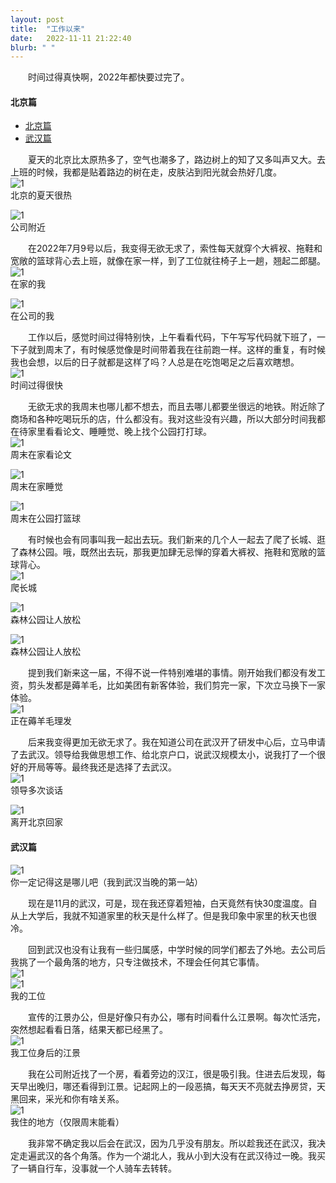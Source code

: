 ```yaml
---
layout: post
title:  "工作以来"
date:   2022-11-11 21:22:40
blurb: " "
---
```


&emsp;&emsp;时间过得真快啊，2022年都快要过完了。  

#### 北京篇
- [北京篇](#北京篇)
- [武汉篇](#武汉篇)

&emsp;&emsp;夏天的北京比太原热多了，空气也潮多了，路边树上的知了又多叫声又大。去上班的时候，我都是贴着路边的树在走，皮肤沾到阳光就会热好几度。  
![1](https://pic4.zhimg.com/80/v2-1a5686c70cd01d39395b5bdc8dd82e0b_720w.webp)  
北京的夏天很热  

![1](https://pic4.zhimg.com/80/v2-c207d796916d257c92fba45bec5a53cb_720w.webp)  
公司附近  

&emsp;&emsp;在2022年7月9号以后，我变得无欲无求了，索性每天就穿个大裤衩、拖鞋和宽敞的篮球背心去上班，就像在家一样，到了工位就往椅子上一趟，翘起二郎腿。  
![1](https://pic1.zhimg.com/80/v2-61ed2a198a8ea1bb1ec705323211ffd4_720w.webp)  
在家的我  

![1](https://pic3.zhimg.com/80/v2-3a06fbd4cc97b8d905c4a594250b6d22_720w.webp)  
在公司的我  

&emsp;&emsp;工作以后，感觉时间过得特别快，上午看看代码，下午写写代码就下班了，一下子就到周末了，有时候感觉像是时间带着我在往前跑一样。这样的重复，有时候我也会想，以后的日子就都是这样了吗？人总是在吃饱喝足之后喜欢瞎想。  
![1](https://pic4.zhimg.com/80/v2-508191e1090d3e891ae95a1e3abf1a77_720w.webp)  
时间过得很快  

&emsp;&emsp;无欲无求的我周末也哪儿都不想去，而且去哪儿都要坐很远的地铁。附近除了商场和各种吃喝玩乐的店，什么都没有。我对这些没有兴趣，所以大部分时间我都在待家里看看论文、睡睡觉、晚上找个公园打打球。    
![1](https://pic3.zhimg.com/80/v2-9abccd373fb64f078b330187e73ff772_720w.webp)  
周末在家看论文  

![1](https://pic3.zhimg.com/80/v2-cb3705c518e42c2a159c0b7b0b893f0a_720w.webp)  
周末在家睡觉  

![1](https://pic4.zhimg.com/80/v2-a4f8120c20741805341af1a22f7b7863_720w.webp)  
周末在公园打篮球    

&emsp;&emsp;有时候也会有同事叫我一起出去玩。我们新来的几个人一起去了爬了长城、逛了森林公园。哦，既然出去玩，那我更加肆无忌惮的穿着大裤衩、拖鞋和宽敞的篮球背心。  
![1](https://pic3.zhimg.com/80/v2-0e16e16ca16206f42f81578b972b832a_720w.webp)  
爬长城  

![1](https://pic4.zhimg.com/80/v2-a0cda9e78627a1c6d999f713079ec183_720w.webp)  
森林公园让人放松  

![1](https://pic4.zhimg.com/80/v2-000293baccb0396d7fd87256c10e6f6f_720w.webp)  
森林公园让人放松  

&emsp;&emsp;提到我们新来这一届，不得不说一件特别难堪的事情。刚开始我们都没有发工资，剪头发都是薅羊毛，比如美团有新客体验，我们剪完一家，下次立马换下一家体验。  
![1](https://pic2.zhimg.com/80/v2-50a0139e7328e920c218124a372aa389_720w.webp)  
正在薅羊毛理发  

&emsp;&emsp;后来我变得更加无欲无求了。我在知道公司在武汉开了研发中心后，立马申请了去武汉。领导给我做思想工作、给北京户口，说武汉规模太小，说我打了一个很好的开局等等。最终我还是选择了去武汉。  
![1](https://pic4.zhimg.com/80/v2-3f30f79ee6a71f03ac2a4a8fe8c702f7_720w.webp)  
领导多次谈话  

![1](https://pic4.zhimg.com/80/v2-b0109b6d3f646491ddfe893384bae267_720w.webp)  
离开北京回家  

#### 武汉篇  

![1](https://pic1.zhimg.com/80/v2-1da09ef59da0fc0f843106b3870198c5_720w.webp?source=d16d100b)  
你一定记得这是哪儿吧（我到武汉当晚的第一站）  

&emsp;&emsp;现在是11月的武汉，可是，现在我还穿着短袖，白天竟然有快30度温度。自从上大学后，我就不知道家里的秋天是什么样了。但是我印象中家里的秋天也很冷。  

&emsp;&emsp;回到武汉也没有让我有一些归属感，中学时候的同学们都去了外地。去公司后我挑了一个最角落的地方，只专注做技术，不理会任何其它事情。  
![1](https://picd.zhimg.com/80/v2-11412c8d309a161ce526984942b8ba6d_720w.webp?source=d16d100b)  
![1](https://pica.zhimg.com/80/v2-24dab0d30e6802e6df47883c5e3069fa_720w.webp?source=d16d100b)  
我的工位  

&emsp;&emsp;宣传的江景办公，但是好像只有办公，哪有时间看什么江景啊。每次忙活完，突然想起看看日落，结果天都已经黑了。  
![1](https://picd.zhimg.com/80/v2-4831d7818727a41cb666f32bbf2e4b02_720w.webp?source=d16d100b)  
我工位身后的江景  

&emsp;&emsp;我在公司附近找了一个房，看着旁边的汉江，很是吸引我。住进去后发现，每天早出晚归，哪还看得到江景。记起网上的一段恶搞，每天天不亮就去挣房贷，天黑回来，采光和你有啥关系。  
![1](https://pica.zhimg.com/80/v2-82d996d6d4aa534a8bbc0df61394dd10_720w.webp?source=d16d100b)  
我住的地方（仅限周末能看）  

&emsp;&emsp;我非常不确定我以后会在武汉，因为几乎没有朋友。所以趁我还在武汉，我决定走遍武汉的各个角落。作为一个湖北人，我从小到大没有在武汉待过一晚。我买了一辆自行车，没事就一个人骑车去转转。

